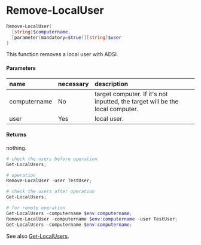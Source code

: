# Remove-LocalUser
``` powershell
Remove-LocalUser(
  [string]$computername,
  [parameter(mandatory=$true)][string]$user
)
```
This function removes a local user with ADSI.

#### Parameters
|name|necessary|description|
|:--|:--|:--|
| computername | No | target computer. If it's not inputted, the target will be the local computer. |
| user | Yes | local user. |

#### Returns
nothing.

``` powershell
# check the users before operation
Get-LocalUsers;

# operation
Remove-LocalUser -user TestUser;

# check the users after operation
Get-LocalUsers;

# for remote operation
Get-LocalUsers -computername $env:computername;
Remove-LocalUser -computername $env:computername -user TestUser;
Get-LocalUsers -computername $env:computername;
```

See also [Get-LocalUsers](get-localusers.md).
